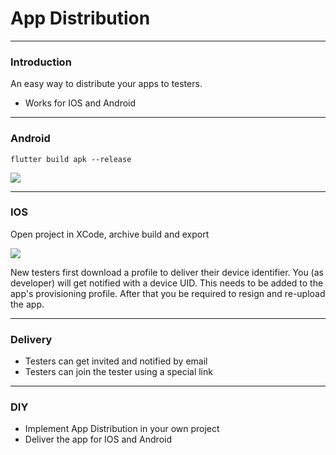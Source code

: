# App Distribution
---

### Introduction
An easy way to distribute your apps to testers.
- Works for IOS and Android

---
### Android
```flutter build apk --release```

<img src="../images/appdist-android.png">

---
### IOS
Open project in XCode, archive build and export

<img src="../images/appdist-ios.png">

New testers first download a profile to deliver their device identifier. You (as developer) will get notified with a device UID. This needs to be added to the app's provisioning profile. After that you be required to resign and re-upload the app.

---
### Delivery
- Testers can get invited and notified by email
- Testers can join the tester using a special link

---
### DIY
- Implement App Distribution in your own project
- Deliver the app for IOS and Android


